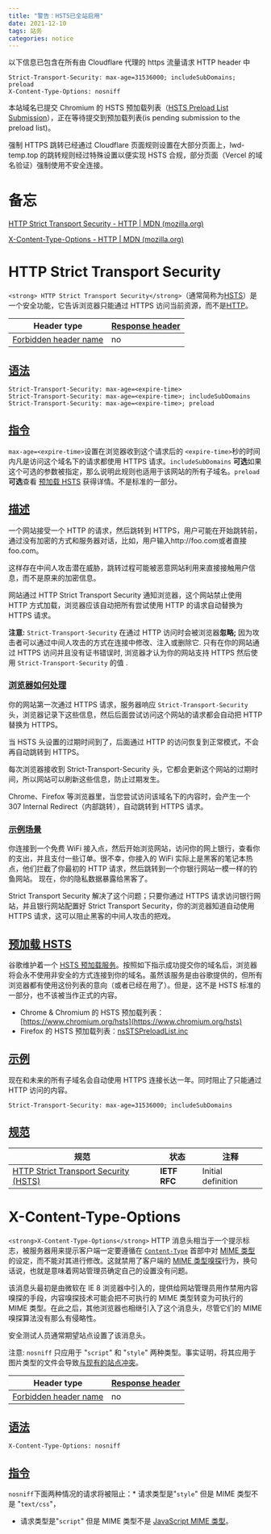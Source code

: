 ```yaml
---
title: "警告：HSTS已全站启用"
date: 2021-12-10
tags: 站务
categories: notice
---
```


以下信息已包含在所有由 Cloudflare 代理的 https 流量请求 HTTP header 中

```http
Strict-Transport-Security: max-age=31536000; includeSubDomains; preload
X-Content-Type-Options: nosniff
```

本站域名已提交 Chromium 的 HSTS 预加载列表（[HSTS Preload List Submission](https://hstspreload.org/)），正在等待提交到预加载列表(is pending submission to the preload list)。

强制 HTTPS 跳转已经通过 Cloudflare 页面规则设置在大部分页面上，lwd-temp.top 的跳转规则经过特殊设置以便实现 HSTS 合规，部分页面（Vercel 的域名验证）强制使用不安全连接。

# 备忘

[HTTP Strict Transport Security - HTTP | MDN (mozilla.org)](https://developer.mozilla.org/zh-CN/docs/Web/HTTP/Headers/Strict-Transport-Security)

[X-Content-Type-Options - HTTP | MDN (mozilla.org)](https://developer.mozilla.org/zh-CN/docs/Web/HTTP/Headers/X-Content-Type-Options)

# HTTP Strict Transport Security

`<strong> HTTP Strict Transport Security</strong>`（通常简称为[HSTS](https://developer.mozilla.org/zh-CN/docs/Glossary/HSTS)）是一个安全功能，它告诉浏览器只能通过 HTTPS 访问当前资源，而不是[HTTP](https://developer.mozilla.org/en-US/HTTP "en/HTTP")。

| Header type                                                                                      | [Response header](https://developer.mozilla.org/zh-CN/docs/Glossary/Response_header) |
| ------------------------------------------------------------------------------------------------ | ------------------------------------------------------------------------------------ |
| [Forbidden header name](https://developer.mozilla.org/zh-CN/docs/Glossary/Forbidden_header_name) | no                                                                                   |

## [语法](https://developer.mozilla.org/zh-CN/docs/Web/HTTP/Headers/Strict-Transport-Security#%E8%AF%AD%E6%B3%95 "Permalink to 语法")

```
Strict-Transport-Security: max-age=<expire-time>
Strict-Transport-Security: max-age=<expire-time>; includeSubDomains
Strict-Transport-Security: max-age=<expire-time>; preload
```

## [指令](https://developer.mozilla.org/zh-CN/docs/Web/HTTP/Headers/Strict-Transport-Security#%E6%8C%87%E4%BB%A4 "Permalink to 指令")

`max-age=<expire-time>`设置在浏览器收到这个请求后的 `<expire-time>`秒的时间内凡是访问这个域名下的请求都使用 HTTPS 请求。`includeSubDomains` **可选**如果这个可选的参数被指定，那么说明此规则也适用于该网站的所有子域名。`preload` **可选**查看 [预加载 HSTS](https://developer.mozilla.org/zh-CN/docs/Web/HTTP/Headers/Strict-Transport-Security#%E9%A2%84%E5%8A%A0%E8%BD%BD_hsts) 获得详情。不是标准的一部分。

## [描述](https://developer.mozilla.org/zh-CN/docs/Web/HTTP/Headers/Strict-Transport-Security#%E6%8F%8F%E8%BF%B0 "Permalink to 描述")

一个网站接受一个 HTTP 的请求，然后跳转到 HTTPS，用户可能在开始跳转前，通过没有加密的方式和服务器对话，比如，用户输入http://foo.com或者直接foo.com。

这样存在中间人攻击潜在威胁，跳转过程可能被恶意网站利用来直接接触用户信息，而不是原来的加密信息。

网站通过 HTTP Strict Transport Security 通知浏览器，这个网站禁止使用 HTTP 方式加载，浏览器应该自动把所有尝试使用 HTTP 的请求自动替换为 HTTPS 请求。

**注意:** `Strict-Transport-Security` 在通过 HTTP 访问时会被浏览器**忽略;** 因为攻击者可以通过中间人攻击的方式在连接中修改、注入或删除它. 只有在你的网站通过 HTTPS 访问并且没有证书错误时, 浏览器才认为你的网站支持 HTTPS 然后使用 `Strict-Transport-Security` 的值 .

### [浏览器如何处理](https://developer.mozilla.org/zh-CN/docs/Web/HTTP/Headers/Strict-Transport-Security#%E6%B5%8F%E8%A7%88%E5%99%A8%E5%A6%82%E4%BD%95%E5%A4%84%E7%90%86 "Permalink to 浏览器如何处理")

你的网站第一次通过 HTTPS 请求，服务器响应 `Strict-Transport-Security` 头，浏览器记录下这些信息，然后后面尝试访问这个网站的请求都会自动把 HTTP 替换为 HTTPS。

当 HSTS 头设置的过期时间到了，后面通过 HTTP 的访问恢复到正常模式，不会再自动跳转到 HTTPS。

每次浏览器接收到 Strict-Transport-Security 头，它都会更新这个网站的过期时间，所以网站可以刷新这些信息，防止过期发生。

Chrome、Firefox 等浏览器里，当您尝试访问该域名下的内容时，会产生一个 307 Internal Redirect（内部跳转），自动跳转到 HTTPS 请求。

### [示例场景](https://developer.mozilla.org/zh-CN/docs/Web/HTTP/Headers/Strict-Transport-Security#%E7%A4%BA%E4%BE%8B%E5%9C%BA%E6%99%AF "Permalink to 示例场景")

你连接到一个免费 WiFi 接入点，然后开始浏览网站，访问你的网上银行，查看你的支出，并且支付一些订单。很不幸，你接入的 WiFi 实际上是黑客的笔记本热点，他们拦截了你最初的 HTTP 请求，然后跳转到一个你银行网站一模一样的钓鱼网站。 现在，你的隐私数据暴露给黑客了。

Strict Transport Security 解决了这个问题；只要你通过 HTTPS 请求访问银行网站，并且银行网站配置好 Strict Transport Security，你的浏览器知道自动使用 HTTPS 请求，这可以阻止黑客的中间人攻击的把戏。

## [预加载 HSTS](https://developer.mozilla.org/zh-CN/docs/Web/HTTP/Headers/Strict-Transport-Security#%E9%A2%84%E5%8A%A0%E8%BD%BD_hsts "Permalink to 预加载 HSTS")

谷歌维护着一个 [HSTS 预加载服务](https://hstspreload.appspot.com/)。按照如下指示成功提交你的域名后，浏览器将会永不使用非安全的方式连接到你的域名。虽然该服务是由谷歌提供的，但所有浏览器都有使用这份列表的意向（或者已经在用了）。但是，这不是 HSTS 标准的一部分，也不该被当作正式的内容。

- Chrome & Chromium 的 HSTS 预加载列表： [https://www.chromium.org/hsts](https://www.chromium.org/hsts)
- Firefox 的 HSTS 预加载列表：[nsSTSPreloadList.inc](https://hg.mozilla.org/mozilla-central/raw-file/tip/security/manager/ssl/nsSTSPreloadList.inc)

## [示例](https://developer.mozilla.org/zh-CN/docs/Web/HTTP/Headers/Strict-Transport-Security#%E7%A4%BA%E4%BE%8B "Permalink to 示例")

现在和未来的所有子域名会自动使用 HTTPS 连接长达一年。同时阻止了只能通过 HTTP 访问的内容。

```
Strict-Transport-Security: max-age=31536000; includeSubDomains
```

## [规范](https://developer.mozilla.org/zh-CN/docs/Web/HTTP/Headers/Strict-Transport-Security#%E8%A7%84%E8%8C%83 "Permalink to 规范")

| 规范                                                                                                                           | 状态         | 注释               |
| ------------------------------------------------------------------------------------------------------------------------------ | ------------ | ------------------ |
| [HTTP Strict Transport Security (HSTS)](https://datatracker.ietf.org/doc/html/rfc6797 "HTTP Strict Transport Security (HSTS)") | **IETF RFC** | Initial definition |

# X-Content-Type-Options

`<strong>X-Content-Type-Options</strong>` HTTP 消息头相当于一个提示标志，被服务器用来提示客户端一定要遵循在 [`Content-Type`](https://developer.mozilla.org/zh-CN/docs/Web/HTTP/Headers/Content-Type) 首部中对 [MIME 类型](https://developer.mozilla.org/en-US/docs/Web/HTTP/Basics_of_HTTP/MIME_types) 的设定，而不能对其进行修改。这就禁用了客户端的 [MIME 类型嗅探](https://developer.mozilla.org/en-US/docs/Web/HTTP/Basics_of_HTTP/MIME_types#MIME_sniffing)行为，换句话说，也就是意味着网站管理员确定自己的设置没有问题。

该消息头最初是由微软在 IE 8 浏览器中引入的，提供给网站管理员用作禁用内容嗅探的手段，内容嗅探技术可能会把不可执行的 MIME 类型转变为可执行的 MIME 类型。在此之后，其他浏览器也相继引入了这个消息头，尽管它们的 MIME 嗅探算法没有那么有侵略性。

安全测试人员通常期望站点设置了该消息头。

注意: `nosniff` 只应用于 "`script`" 和 "`style`" 两种类型。事实证明，将其应用于图片类型的文件会导致[与现有的站点冲突](https://github.com/whatwg/fetch/issues/395)。

| Header type                                                                                      | [Response header](https://developer.mozilla.org/zh-CN/docs/Glossary/Response_header) |
| ------------------------------------------------------------------------------------------------ | ------------------------------------------------------------------------------------ |
| [Forbidden header name](https://developer.mozilla.org/zh-CN/docs/Glossary/Forbidden_header_name) | no                                                                                   |

## [语法](https://developer.mozilla.org/zh-CN/docs/Web/HTTP/Headers/X-Content-Type-Options#%E8%AF%AD%E6%B3%95 "Permalink to 语法")

```
X-Content-Type-Options: nosniff
```

## [指令](https://developer.mozilla.org/zh-CN/docs/Web/HTTP/Headers/X-Content-Type-Options#%E6%8C%87%E4%BB%A4 "Permalink to 指令")

`nosniff`下面两种情况的请求将被阻止：\* 请求类型是"`style`" 但是 MIME 类型不是 "`text/css`"，

- 请求类型是"`script`" 但是 MIME 类型不是 [JavaScript MIME 类型](https://html.spec.whatwg.org/multipage/scripting.html#javascript-mime-type)。
